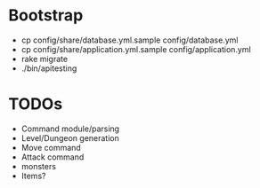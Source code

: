 # Bootstrap

* cp config/share/database.yml.sample config/database.yml
* cp config/share/application.yml.sample config/application.yml
* rake migrate
* ./bin/apitesting


# TODOs

- Command module/parsing
- Level/Dungeon generation
- Move command
- Attack command
- monsters
- Items?
